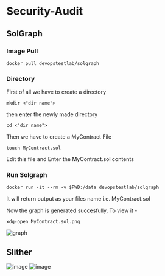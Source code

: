 # Security-Audit
## SolGraph
### Image Pull 
```
docker pull devopstestlab/solgraph
```
### Directory
First of all we have to create a directory
```
mkdir <"dir name">
```
then enter the newly made directory
```
cd <"dir name">
```
Then we have to create a MyContract File
```
touch MyContract.sol
```
Edit this file and Enter the MyContract.sol contents
### Run Solgraph
```
docker run -it --rm -v $PWD:/data devopstestlab/solgraph
```
It will return output as your files name i.e. MyContract.sol

Now the graph is generated succesfully, To view it -
```
xdg-open MyContract.sol.png
```
![graph](https://github.com/DamanAhuja/Security-Audit/assets/142963733/8a3a2ea4-0ffd-44d0-892f-33e8d16bd23a)
## Slither
![image](https://github.com/DamanAhuja/Security-Audit/assets/142963733/646e473d-f291-460e-9072-243be21ade7b)
![image](https://github.com/DamanAhuja/Security-Audit/assets/142963733/6fcd5d51-03ee-49b3-ae48-02c14dfdf1cb)

